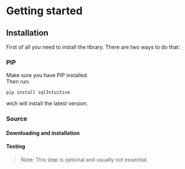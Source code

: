 # Getting started

## Installation
First of all you need to install the library. There are two ways to do that:

### PIP
Make sure you have PIP installed.
<br>
Then run:
```
pip install sqlIntuitive
```
wich will install the latest version.

### Source

#### Downloading and installation

#### Testing

> Note: This step is optional and usually not essential.
